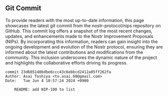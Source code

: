 ## Git Commit
To provide readers with the most up-to-date information, this page showcases the latest git commit from the nostr-protocol/nips repository on GitHub. This commit log offers a snapshot of the most recent changes, updates, and enhancements made to the Nostr Improvement Proposals (NIPs). By incorporating this information, readers can gain insight into the ongoing development and evolution of the Nostr protocol, ensuring they are informed about the latest contributions and modifications from the community. This inclusion underscores the dynamic nature of the project and highlights the collaborative efforts driving its progress.

```shell
commit 23d605140bdbe6ccc43c6ebbcd2412a05ff262fa
Author: Asai Toshiya <to.asai.60@gmail.com>
Date:   Tue Jun 4 10:57:24 2024 +0900

    README: add NIP-100 to list
```
